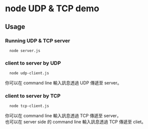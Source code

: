 # node UDP & TCP demo
## Usage
### Running UDP & TCP server

```shell
  node server.js
```

### client to server by UDP

```shell
  node udp-client.js
```
你可以在 command line 輸入訊息透過 UDP 傳遞至 server。

### client to server by TCP

```shell
  node tcp-client.js
```
你可以在 command line 輸入訊息透過 TCP 傳遞至 server，  
也可以在 server side 的 command line 輸入訊息透過 TCP 傳遞至 cliet。
